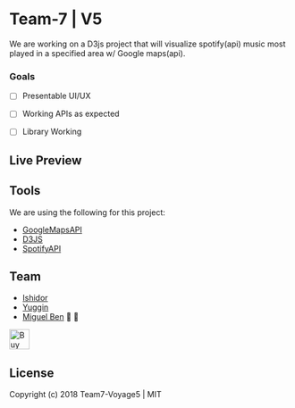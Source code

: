 # Team-7 | V5
We are working on a D3js project that will visualize spotify(api) music most played in a specified area w/ Google maps(api).

### Goals
- [ ] Presentable UI/UX
- [ ] Working APIs as expected
- [ ] Library Working


## Live Preview

## Tools
We are using the following for this project:

* [GoogleMapsAPI](https://cloud.google.com/maps-platform/)
* [D3JS](https://github.com/d3/d3/wiki)
* [SpotifyAPI](https://developer.spotify.com/documentation/web-api/)


## Team

* [Ishidor](#)
* [Yuggin](#)
* [Miguel Ben](https://www.github.com/mius00) 🍕 🌱

<a href='https://ko-fi.com/I2I3C8M5' target='_blank'><img height='36' style='border:0px;height:36px;' src='https://az743702.vo.msecnd.net/cdn/kofi5.png?v=0' border='0' alt='Buy Me a Coffee at ko-fi.com' /></a>

## License
Copyright (c) 2018 Team7-Voyage5 | MIT
